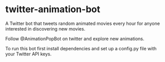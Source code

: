 # twitter-animation-bot
A Twitter bot that tweets random animated movies every hour for anyone interested in discovering new movies.

Follow @AnimationPopBot on twitter and explore new animations.

To run this bot first install dependencies and set up a config.py file with your Twitter API keys.
